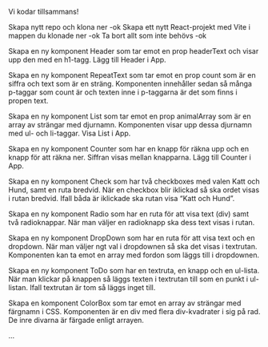 Vi kodar tillsammans!

Skapa nytt repo och klona ner -ok
Skapa ett nytt React-projekt med Vite i mappen du klonade ner -ok
Ta bort allt som inte behövs -ok

Skapa en ny komponent Header som tar emot en prop headerText och visar upp den med en h1-tagg. Lägg till Header i App.

Skapa en ny komponent RepeatText som tar emot en prop count som är en siffra och text som är en sträng. Komponenten innehåller sedan så många p-taggar som count är och texten inne i p-taggarna är det som finns i propen text.

Skapa en ny komponent List som tar emot en prop animalArray som är en array av strängar med djurnamn. Komponenten visar upp dessa djurnamn med ul- och li-taggar. Visa List i App.

Skapa en ny komponent Counter som har en knapp för räkna upp och en knapp för att räkna ner. Siffran visas mellan knapparna. Lägg till Counter i App.

Skapa en ny komponent Check som har två checkboxes med valen Katt och Hund, samt en ruta bredvid. När en checkbox blir iklickad så ska ordet visas i rutan bredvid. Ifall båda är iklickade ska rutan visa “Katt och Hund”.

Skapa en ny komponent Radio som har en ruta för att visa text (div) samt två radioknappar. När man väljer en radioknapp ska dess text visas i rutan.

Skapa en ny komponent DropDown som har en ruta för att visa text och en dropdown. När man väljer ngt val i dropdownen så ska det visas i textrutan. Komponenten kan ta emot en array med fordon som läggs till i dropdownen.

Skapa en ny komponent ToDo som har en textruta, en knapp och en ul-lista. När man klickar på knappen så läggs texten i textrutan till som en punkt i ul-listan. Ifall textrutan är tom så läggs inget till.

Skapa en komponent ColorBox som tar emot en array av strängar med färgnamn i CSS. Komponenten är en div med flera div-kvadrater i sig på rad. De inre divarna är färgade enligt arrayen.

…
